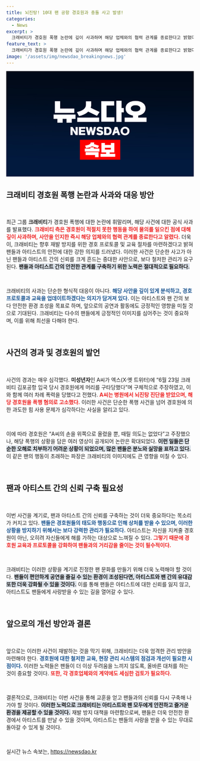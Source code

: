 ```yaml
---
title: 뇌진탕! 10대 팬 공항 경호원과 충돌 사고 발생!
categories:
  - News
excerpt: >
  크래비티가 경호원 폭행 논란에 깊이 사과하며 해당 업체와의 협력 관계를 종료한다고 밝혔다. 팬들의 안전을 최우선으로 고려하겠다는 다짐과 함께, 재발 방지를 위한 교육 프로토콜 마련을 예고했다.
feature_text: >
  크래비티가 경호원 폭행 논란에 깊이 사과하며 해당 업체와의 협력 관계를 종료한다고 밝혔다. 팬들의 안전을 최우선으로 고려하겠다는 다짐과 함께, 재발 방지를 위한 교육 프로토콜 마련을 예고했다.
image: '/assets/img/newsdao_breakingnews.jpg'
---
```


<p><img src="/assets/img/newsdao_breakingnews.jpg" alt="pcversion 속보" /></p>

<h2 data-ke-size="size26">크래비티 경호원 폭행 논란과 사과와 대응 방안</h2>

<p data-ke-size="size16">&nbsp;</p>

<p>최근 그룹 <b>크래비티</b>가 경호원 폭행에 대한 논란에 휘말리며, 해당 사건에 대한 공식 사과를 발표했다. <b><span style="color: #ee2323;">크래비티 측은 경호원이 적절치 못한 행동을 하여 물의를 일으킨 점에 대해 깊이 사과하며, 사안을 인지한 즉시 해당 업체와의 협력 관계를 종료한다고 알렸다.</span></b> 더욱이, 크래비티는 향후 재발 방지를 위한 경호 프로토콜 및 교육 절차를 마련하겠다고 밝혀 팬들과 아티스트의 안전에 대한 강한 의지를 드러냈다. 이러한 사건은 단순한 사고가 아닌 팬들과 아티스트 간의 신뢰를 크게 흔드는 중대한 사안으로, 보다 철저한 관리가 요구된다. <b><span style="background-color: #21538527;">팬들과 아티스트 간의 안전한 관계를 구축하기 위한 노력은 절대적으로 필요하다.</span></b></p>

<p data-ke-size="size16">&nbsp;</p>

<p>크래비티의 사과는 단순한 형식적 대응이 아니다. <b><span style="color: #1a5490;">해당 사안을 깊이 있게 분석하고, 경호 프로토콜과 교육을 업데이트하겠다는 의지가 담겨져 있다.</span></b> 이는 아티스트와 팬 간의 보다 안전한 환경 조성을 목표로 하며, 앞으로의 공연과 활동에도 긍정적인 영향을 미칠 것으로 기대된다. 크래비티는 다수의 팬들에게 긍정적인 이미지를 심어주는 것이 중요하며, 이를 위해 최선을 다해야 한다.</p>

<p data-ke-size="size16">&nbsp;</p>

<h2 data-ke-size="size26">사건의 경과 및 경호원의 발언</h2>

<p data-ke-size="size16">&nbsp;</p>

<p>사건의 경과는 매우 심각했다. <b>미성년자</b>인 A씨가 엑스(X·옛 트위터)에 “6월 23일 크래비티 김포공항 입국 당시 경호원에게 머리를 구타당했다”며 구체적으로 주장하였고, 이와 함께 여러 차례 폭력을 당했다고 전했다. <b><span style="color: #ee2323;">A씨는 병원에서 뇌진탕 진단을 받았으며, 해당 경호원을 폭행 혐의로 고소했다.</span></b> 이러한 사건은 단순한 폭행 사건을 넘어 경호원에 의한 과도한 힘 사용 문제가 심각하다는 사실을 알리고 있다.</p>

<p data-ke-size="size16">&nbsp;</p>

<p>이에 따라 경호원은 “A씨의 손을 위쪽으로 올렸을 뿐, 때릴 의도는 없었다”고 주장했으나, 해당 폭행의 상황을 담은 여러 영상이 공개되어 논란은 확대되었다. <b><span style="background-color: #21538527;">이런 일들은 단순한 오해로 치부하기 어려운 상황이 되었으며, 많은 팬들은 분노와 실망을 표하고 있다.</span></b> 이 같은 팬의 행동이 초래하는 파장은 크래비티의 이미지에도 큰 영향을 미칠 수 있다.</p>

<p data-ke-size="size16">&nbsp;</p>

<h2 data-ke-size="size26">팬과 아티스트 간의 신뢰 구축 필요성</h2>

<p data-ke-size="size16">&nbsp;</p>

<p>이번 사건을 계기로, 팬과 아티스트 간의 신뢰를 구축하는 것이 더욱 중요하다는 목소리가 커지고 있다. <b><span style="color: #1a5490;">팬들은 경호원들의 태도와 행동으로 인해 상처를 받을 수 있으며, 이러한 상황을 방지하기 위해서는 보다 강력한 관리가 필요하다.</span></b> 아티스트는 자신을 지켜줄 경호원이 아닌, 오히려 자신들에게 해를 가하는 대상으로 느껴질 수 있다. <b><span style="color: #ee2323;">그렇기 때문에 경호원 교육과 프로토콜을 강화하여 팬들과의 거리감을 줄이는 것이 필수적이다.</span></b></p>

<p data-ke-size="size16">&nbsp;</p>

<p>크래비티는 이러한 상황을 계기로 진정한 팬 문화를 만들기 위해 더욱 노력해야 할 것이다. <b><span style="background-color: #21538527;">팬들이 편안하게 공연을 즐길 수 있는 환경이 조성된다면, 아티스트와 팬 간의 유대감 또한 더욱 강화될 수 있을 것이다.</span></b> 이를 통해 팬들은 아티스트에 대한 신뢰를 잃지 않고, 아티스트도 팬들에게 사랑받을 수 있는 길을 열어갈 수 있다.</p>

<p data-ke-size="size16">&nbsp;</p>

<h2 data-ke-size="size26">앞으로의 개선 방안과 결론</h2>

<p data-ke-size="size16">&nbsp;</p>

<p>앞으로는 이러한 사건이 재발하는 것을 막기 위해, 크래비티는 더욱 엄격한 관리 방안을 마련해야 한다. <b><span style="color: #1a5490;">경호원에 대한 철저한 교육, 현장 관리 시스템의 점검과 개선이 필요한 시점이다.</span></b> 이러한 노력들은 팬들이 더 이상 두려움을 느끼지 않도록, 올바른 대처를 하는 것이 중요할 것이다. <b><span style="color: #ee2323;">또한, 각 경호업체와의 계약에도 세심한 검토가 필요하다.</span></b></p>

<p data-ke-size="size16">&nbsp;</p>

<p>결론적으로, 크래비티는 이번 사건을 통해 교훈을 얻고 팬들과의 신뢰를 다시 구축해 나가야 할 것이다. <b><span style="background-color: #21538527;">이러한 노력으로 크래비티는 아티스트와 팬 모두에게 안전하고 즐거운 환경을 제공할 수 있을 것이다.</span></b> 재발 방지 대책을 마련함으로써, 팬들은 더욱 안전한 환경에서 아티스트를 만날 수 있을 것이며, 아티스트는 팬들의 사랑을 받을 수 있는 무대로 돌아갈 수 있게 될 것이다.</p>

<p data-ke-size="size16">&nbsp;</p>
실시간 뉴스 속보는, <a href="https://newsdao.kr" rel="dofollow">https://newsdao.kr</a>


